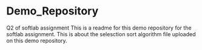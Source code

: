 # Demo_Repository
Q2 of softlab assignment
This is a readme for this demo repository for the softlab assignment.
This is about the selesction sort algorithm file uploaded on this demo repository.
